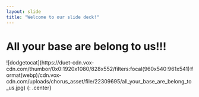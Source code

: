 ```yaml
---
layout: slide
title: "Welcome to our slide deck!"
---
```


<h1>All your base are belong to us!!!</h1>
![dodgetocat](https://duet-cdn.vox-cdn.com/thumbor/0x0:1920x1080/828x552/filters:focal(960x540:961x541):format(webp)/cdn.vox-cdn.com/uploads/chorus_asset/file/22309695/all_your_base_are_belong_to_us.jpg)
{: .center}
